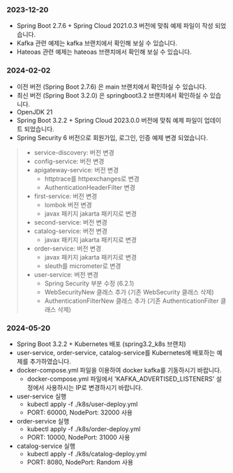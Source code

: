 ### 2023-12-20
* Spring Boot 2.7.6 + Spring Cloud 2021.0.3 버전에 맞춰 예제 파일이 작성 되었습니다.
* Kafka 관련 예제는 kafka 브랜치에서 확인해 보실 수 있습니다.
* Hateoas 관련 예제는 hateoas 브랜치에서 확인해 보실 수 있습니다. 

### 2024-02-02
* 이전 버전 (Spring Boot 2.7.6) 은 main 브랜치에서 확인하실 수 있습니다.
* 최신 버전 (Spring Boot 3.2.0) 은 springboot3.2 브랜치에서 확인하실 수 있습니다.
* OpenJDK 21
* Spring Boot 3.2.2 + Spring Cloud 2023.0.0 버전에 맞춰 예제 파일이 업데이트 되었습니다.
* Spring Security 6 버전으로 회원가입, 로그인, 인증 예제 변경 되었습니다.
> * service-discovery: 버전 변경
> * config-service: 버전 변경
> * apigateway-service: 버전 변경
>   * httptrace를 httpexchanges로 변경
>   * AuthenticationHeaderFilter 변경 
> * first-service: 버전 변경
>   * lombok 버전 변경
>   * javax 패키지 jakarta 패키지로 변경
> * second-service: 버전 변경
> * catalog-service: 버전 변경
>   * javax 패키지 jakarta 패키지로 변경
> * order-service: 버전 변경
>   * javax 패키지 jakarta 패키지로 변경
>   * sleuth를 micrometer로 변경
> * user-service: 버전 변경
>   * Spring Security 부분 수정 (6.2.1)
>   * WebSecurityNew 클래스 추가 (기존 WebSecurity 클래스 삭제)
>   * AuthenticationFilterNew 클래스 추가 (기존 AuthenticationFilter 클래스 삭제)

### 2024-05-20
* Spring Boot 3.2.2 + Kubernetes 배포 (spring3.2_k8s 브랜치) 
* user-service, order-service, catalog-service를 Kubernetes에 배포하는 예제를 추가하였습니다. 
* docker-compose.yml 파일을 이용하여 docker kafka를 기동하시기 바랍니다. 
  * docker-compose.yml 파일에서 'KAFKA_ADVERTISED_LISTENERS' 설정에서 사용하시는 IP로 변경하시기 바랍니다. 
* user-service 실행 
  * kubectl apply -f ./k8s/user-deploy.yml
  * PORT: 60000, NodePort: 32000 사용
* order-service 실행
  * kubectl apply -f ./k8s/order-deploy.yml
  * PORT: 10000, NodePort: 31000 사용
* catalog-service 실행
  * kubectl apply -f ./k8s/catalog-deploy.yml
  * PORT: 8080, NodePort: Random 사용
